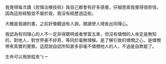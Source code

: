 
我覺得每次讀《悲傷治療技術》我自己都會有好多感覺，仔細思索我覺得很奇怪，因為這些經驗並不屬於我，我沒有經歷過這些。

大概是我讀的書。之前好像聽過有人說，閱讀使人增長出同理心。

我認為有同理心的人不一定非得聰明或者學富五車，但沒有憐憫的人肯定是無知的，對他人、對世界豪不好奇，等同於毫無理解。是了解引致的憐憫之心，是憐憫帶來真實的覺察。這麼說自認所知甚多卻毫不憐憫他人的人，不過是自欺罷了。

生命可以用旅程來ㄅㄧ